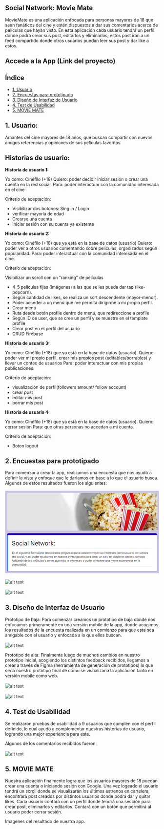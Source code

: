 ## Social Network: Movie Mate

MovieMate es una aplicación enfocada para personas mayores de 18 que sean fanáticos del cine y estén dispuestos a dar sus comentarios acerca de películas que hayan visto.
En esta aplicación cada usuario tendrá un perfil donde podrá crear sus post, editarlos y eliminarlos, estos post irán a un feed compartido donde otros usuarios puedan leer sus post y dar like a estos.

## Accede a la App (Link del proyecto)


## Índice

* [1. Usuario](#1-Usuario)
* [2. Encuestas para prototipado](#2-Encuestas-para-prototipado)
* [3. Diseño de Interfaz de Usuario](#3-Diseño-de-Interfaz-de-Usuario)
* [4. Test de Usabilidad](#4-Test-de-Usabilidad)
* [5. MOVIE MATE](#5-MOVIE-MATE)


## 1. Usuario:

Amantes del cine mayores de 18 años, que buscan compartir con nuevos amigos referencias y opiniones de sus películas favoritas.

## Historias de usuario:

**Historia de usuario 1:**

Yo como: Cinéfilo (+18)
Quiero: poder decidir iniciar sesión o crear una cuenta en la red social.
Para: poder interactuar con la comunidad interesada en el cine

Criterio de aceptación:

 - Visibilizar dos botones: Sing in / Login
 - verificar mayoría de edad
 - Crearse una cuenta
 - Iniciar sesión con su cuenta ya existente

**Historia de usuario 2:**

Yo como: Cinéfilo (+18) que ya está en la base de datos (usuario)
Quiero: poder ver a otros usuarios comentando sobre peliculas, organizados según popularidad.
Para: poder interactuar con la comunidad interesada en el cine.

Criterio de aceptación:

Visibilizar un scroll con un "ranking" de películas
 -  4-5 películas fijas (imágenes) a las que se les pueda dar tap (like-popcorn).
 -  Según cantidad de likes, se realiza un sort descendente (mayor-menor).
 -  Poder acceder a un menú que me permita dirigirme a mi propio perfil.
 -  Crear menú
 -  Ruta desde botón profile dentro de menú, que redireccione a profile
 -  Según ID de user, que se cree un perfil y se muestre en el template profile
 -  Crear post en el perfil del usuario
 -  CRUD Firebase

**Historia de usuario 3:**

Yo como: Cinéfilo (+18) que ya está en la base de datos (usuario).
Quiero: poder ver mi propio perfil, crear mis propios post (editables/borrables) y llevar un conteo de usuarios
Para: poder interactuar con mis propias publicaciones.

Criterio de aceptación:

 - visualización de perfil(followers amount/ follow account)
 - crear post
 - editar mis post
 - borrar mis post

**Historia de usuario 4:**

Yo como: Cinéfilo (+18) que ya está en la base de datos (usuario).
Quiero: cerrar sesión
Para: que otras personas no accedan a mi cuenta.

Criterio de aceptación:

 - Boton logout

## 2. Encuestas para prototipado
Para comenzar a crear la app, realizamos una encuesta que nos ayudó a definir la vista y enfoque que le dariamos en base a lo que el usuario busca. Algunos de estos resultados fueron los siguientes: 
<br></br>
![alt text](https://github.com/fabibbc/SCL020-social-network/blob/main/src/img/encuesta/01_encuesta.png?raw=true)
<br></br>
![alt text](https://github.com/fabibbc/SCL020-social-network/blob/main/src/img/encuesta/login.png?raw=true)
<br></br>
![alt text](https://github.com/fabibbc/SCL020-social-network/blob/main/src/img/encuesta/tematica.png?raw=true)
## 3. Diseño de Interfaz de Usuario
Prototipo de baja:
Para comenzar creamos un prototipo de baja donde nos enfocamos primeramente en una versión mobile de la app, donde acogimos los resultados de la encuesta realizada en un comienzo para que esta sea amigable con el usuario y enfocada a lo que ellos buscan.
<br></br>
![alt text](https://github.com/fabibbc/SCL020-social-network/blob/main/src/img/baja%20mobile.png?raw=true)


Prototipo de alta:
Finalmente luego de muchos cambios en nuestro prototipo inicial, acogiendo los distintos feedback recibidos, llegamos a crear a través de Figma (herramienta de generación de prototipos) lo que sería nuestro prototipo final de cómo se visualizaría la aplicación tanto en versión mobile como web.
<br></br>
![alt text](https://github.com/fabibbc/SCL020-social-network/blob/main/src/img/alta%20mobile.png)
<br></br>
![alt text](https://github.com/fabibbc/SCL020-social-network/blob/main/src/img/alta%20web.png)

## 4. Test de Usabilidad 

Se realizaron pruebas de usabilidad a 9 usuarios que cumplen con el perfil definido, lo cual ayudo a complementar nuestras historias de usuario, logrando una mejor experiencia para este.

Algunos de los comentarios recibidos fueron:
<br></br> 
![alt text](https://github.com/fabibbc/SCL020-social-network/blob/main/src/img/encuesta.png)



## 5. MOVIE MATE 
Nuestra aplicación finalmente logra que los usuarios mayores de 18 puedan crear una cuenta o iniciando sesión con Google. Una vez logeado el usuario tendrá un scroll donde se visualizarán los últimos estrenos en cartelera, encontrará post creados por distintos usuarios donde podrá dar y quitar likes. Cada usuario contará con un perfil donde tendrá una sección para crear post, eliminarlos y editarlos. Contará con un botón que permitirá al usuario poder cerrar sesión.

Imagenes del resultado de nuestra app. 
